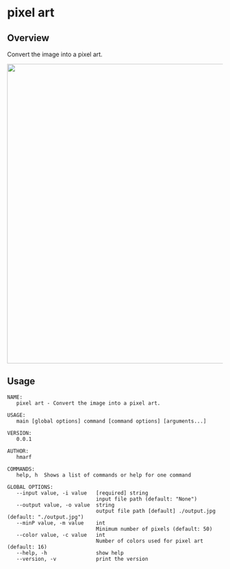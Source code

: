 # pixel art
## Overview
Convert the image into a pixel art.

<img src="https://github.com/hmarf/pixelArt-golang/blob/master/img/upload.png?raw=true" width="700px">

## Usage

```
NAME:
   pixel art - Convert the image into a pixel art.

USAGE:
   main [global options] command [command options] [arguments...]

VERSION:
   0.0.1

AUTHOR:
   hmarf

COMMANDS:
   help, h  Shows a list of commands or help for one command

GLOBAL OPTIONS:
   --input value, -i value   [required] string
                             input file path (default: "None")
   --output value, -o value  string
                             output file path [default] ./output.jpg (default: "./output.jpg")
   --minP value, -m value    int
                             Minimum number of pixels (default: 50)
   --color value, -c value   int
                             Number of colors used for pixel art (default: 16)
   --help, -h                show help
   --version, -v             print the version
```

